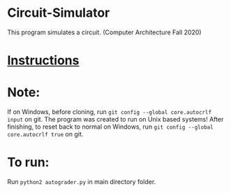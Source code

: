 # Circuit-Simulator
This program simulates a circuit. (Computer Architecture Fall 2020)

# [Instructions](https://github.com/JasonNDao/Circuit-Simulator/blob/main/hw7.pdf)

# Note:
If on Windows, before cloning, run `git config --global core.autocrlf input` on git.
The program was created to run on Unix based systems!
After finishing, to reset back to normal on Windows, run `git config --global core.autocrlf true` on git.

# To run:
Run `python2 autograder.py` in main directory folder.

